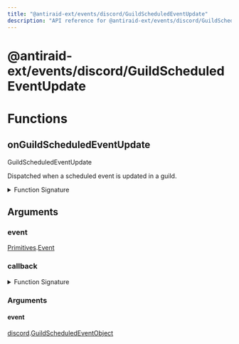 ```yaml
---
title: "@antiraid-ext/events/discord/GuildScheduledEventUpdate"
description: "API reference for @antiraid-ext/events/discord/GuildScheduledEventUpdate"
---
```


<div id="@antiraid-ext/events/discord/GuildScheduledEventUpdate"></div>

# @antiraid-ext/events/discord/GuildScheduledEventUpdate

<div id="Functions"></div>

# Functions

<div id="onGuildScheduledEventUpdate"></div>

## onGuildScheduledEventUpdate

GuildScheduledEventUpdate



Dispatched when a scheduled event is updated in a guild.

<details>
<summary>Function Signature</summary>

```luau
--- GuildScheduledEventUpdate
---
--- Dispatched when a scheduled event is updated in a guild.
function onGuildScheduledEventUpdate(event: Primitives.Event, callback: (event: discord.GuildScheduledEventObject) -> ()) end
```

</details>

<div id="Arguments"></div>

## Arguments

<div id="event"></div>

### event

[Primitives](#module.Primitives).[Event](#Event)



<div id="callback"></div>

### callback

<details>
<summary>Function Signature</summary>

```luau
callback: (event: discord.GuildScheduledEventObject) -> ()
```

</details>

<div id="Arguments"></div>

### Arguments

<div id="event"></div>

#### event

[discord](#module.discord).[GuildScheduledEventObject](#GuildScheduledEventObject)



